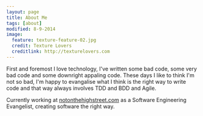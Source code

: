 ```yaml
---
layout: page
title: About Me
tags: [about]
modified: 8-9-2014
image:
  feature: texture-feature-02.jpg
  credit: Texture Lovers
  creditlink: http://texturelovers.com
---
```


First and foremost I love technology, I've written some bad code, some very bad code and some downright appaling code.  These days I like to think I'm not so bad, I'm happy to evangalise what I think is the right way to write code and that way always involves TDD and BDD and Agile.  

Currently working at [notonthehighstreet.com](http://notonthehighstreet.com) as a Software Engineering Evangelist, creating software the right way.
